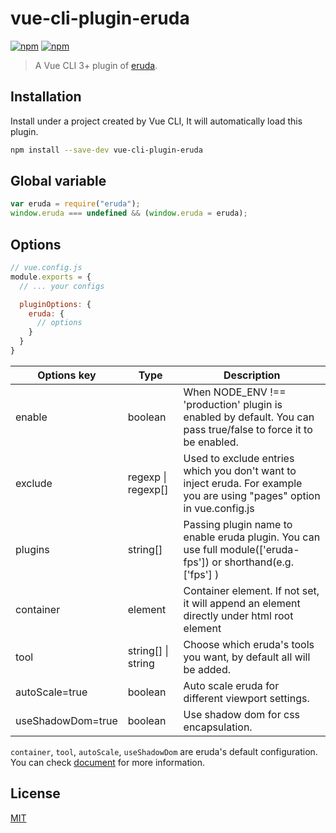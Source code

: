 # vue-cli-plugin-eruda

[![npm](https://img.shields.io/npm/v/vue-cli-plugin-eruda.svg)](https://www.npmjs.com/package/vue-cli-plugin-eruda)
[![npm](https://img.shields.io/npm/l/vue-cli-plugin-eruda.svg)](https://www.npmjs.com/package/vue-cli-plugin-eruda)

> A Vue CLI 3+ plugin of [eruda](https://github.com/liriliri/eruda).

## Installation

Install under a project created by Vue CLI, It will automatically load this plugin.

```bash
npm install --save-dev vue-cli-plugin-eruda
```

## Global variable

```js
var eruda = require("eruda");
window.eruda === undefined && (window.eruda = eruda);
```

## Options

```js
// vue.config.js
module.exports = {
  // ... your configs 

  pluginOptions: {
    eruda: {
      // options
    }
  }
}
```

<table>
  <thead>
    <tr>
      <th>Options key</th>
      <th>Type</th>
      <th>Description</th>
    </tr>
  </thead>
  <tbody>
    <tr>
      <td>enable</td>
      <td>boolean</td>
      <td>When NODE_ENV !== 'production' plugin is enabled by default. You can pass true/false to force it to be enabled.</td>
    </tr>
    <tr>
      <td>exclude</td>
      <td>regexp | regexp[]</td>
      <td>Used to exclude entries which you don't want to inject eruda. For example you are using "pages" option in vue.config.js</td>
    </tr>
    <tr>
      <td>plugins</td>
      <td>string[]</td>
      <td>Passing plugin name to enable eruda plugin. You can use full module(['eruda-fps']) or shorthand(e.g. ['fps'] )</td>
    </tr>
    <tr>
      <td>container</td>
      <td>element</td>
      <td>Container element. If not set, it will append an element directly under html root element</td>
    </tr>
    <tr>
      <td>tool</td>
      <td>string[] | string</td>
      <td>Choose which eruda's tools you want, by default all will be added.</td>
    </tr>
    <tr>
      <td>autoScale=true</td>
      <td>boolean</td>
      <td>Auto scale eruda for different viewport settings.</td>
    </tr>
    <tr>
      <td>useShadowDom=true</td>
      <td>boolean</td>
      <td>Use shadow dom for css encapsulation.</td>
    </tr>
  </tbody>
</table>

`container`, `tool`, `autoScale`, `useShadowDom` are eruda's default configuration. You can check [document](https://github.com/liriliri/eruda/blob/master/doc/API.md) for more information.

## License

[MIT](http://opensource.org/licenses/MIT)
